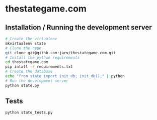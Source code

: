 thestategame.com
================

Installation / Running the development server
---------------------------------------------

```bash
# Create the virtualenv
mkvirtualenv state
# Clone the repo
git clone git@githb.com:jarv/thestategame.com.git
# Install the python requirements
cd thestategame.com
pip intall -r requirements.txt
# Create the database
echo "from state import init_db; init_db();" | python
# Run the development server
python state.py
```

Tests
-----

    python state_tests.py


